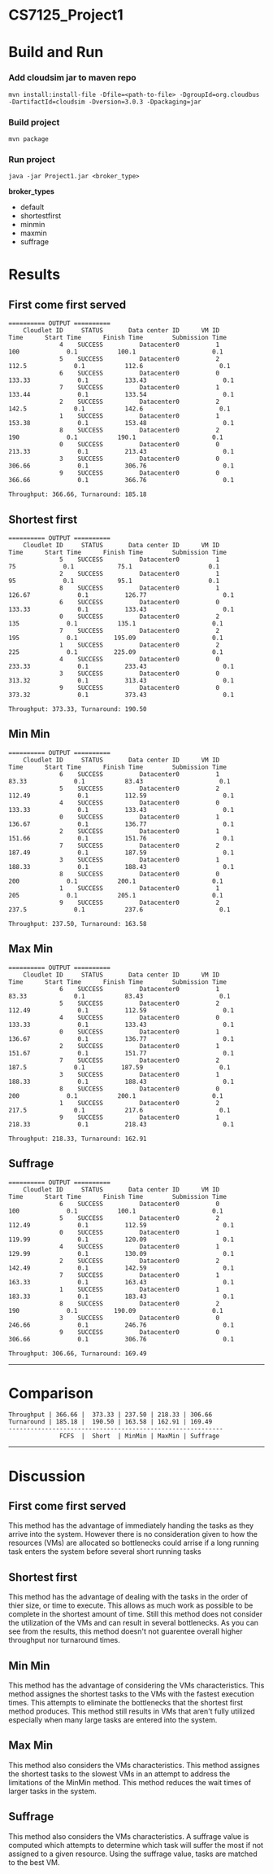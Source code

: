 # CS7125_Project1
# Build and Run
### Add cloudsim jar to maven repo
`mvn install:install-file -Dfile=<path-to-file> -DgroupId=org.cloudbus -DartifactId=cloudsim -Dversion=3.0.3 -Dpackaging=jar`

### Build project
`mvn package`

### Run project
`java -jar Project1.jar <broker_type>`

**broker_types**
- default
- shortestfirst
- minmin
- maxmin
- suffrage
>>>

# Results
## First come first served
```
========== OUTPUT ==========
    Cloudlet ID     STATUS       Data center ID      VM ID            Time      Start Time      Finish Time        Submission Time
              4    SUCCESS          Datacenter0          1             100             0.1           100.1                     0.1
              5    SUCCESS          Datacenter0          2           112.5             0.1           112.6                     0.1
              6    SUCCESS          Datacenter0          0          133.33             0.1          133.43                     0.1
              7    SUCCESS          Datacenter0          1          133.44             0.1          133.54                     0.1
              2    SUCCESS          Datacenter0          2           142.5             0.1           142.6                     0.1
              1    SUCCESS          Datacenter0          1          153.38             0.1          153.48                     0.1
              8    SUCCESS          Datacenter0          2             190             0.1           190.1                     0.1
              0    SUCCESS          Datacenter0          0          213.33             0.1          213.43                     0.1
              3    SUCCESS          Datacenter0          0          306.66             0.1          306.76                     0.1
              9    SUCCESS          Datacenter0          0          366.66             0.1          366.76                     0.1

Throughput: 366.66, Turnaround: 185.18
```
## Shortest first
```
========== OUTPUT ==========
    Cloudlet ID     STATUS       Data center ID      VM ID            Time      Start Time      Finish Time        Submission Time
              5    SUCCESS          Datacenter0          1              75             0.1            75.1                     0.1
              2    SUCCESS          Datacenter0          1              95             0.1            95.1                     0.1
              8    SUCCESS          Datacenter0          1          126.67             0.1          126.77                     0.1
              6    SUCCESS          Datacenter0          0          133.33             0.1          133.43                     0.1
              0    SUCCESS          Datacenter0          2             135             0.1           135.1                     0.1
              7    SUCCESS          Datacenter0          2             195             0.1          195.09                     0.1
              1    SUCCESS          Datacenter0          2             225             0.1          225.09                     0.1
              4    SUCCESS          Datacenter0          0          233.33             0.1          233.43                     0.1
              3    SUCCESS          Datacenter0          0          313.32             0.1          313.43                     0.1
              9    SUCCESS          Datacenter0          0          373.32             0.1          373.43                     0.1

Throughput: 373.33, Turnaround: 190.50
```
## Min Min
```
========== OUTPUT ==========
    Cloudlet ID     STATUS       Data center ID      VM ID            Time      Start Time      Finish Time        Submission Time
              6    SUCCESS          Datacenter0          1           83.33             0.1           83.43                     0.1
              5    SUCCESS          Datacenter0          2          112.49             0.1          112.59                     0.1
              4    SUCCESS          Datacenter0          0          133.33             0.1          133.43                     0.1
              0    SUCCESS          Datacenter0          1          136.67             0.1          136.77                     0.1
              2    SUCCESS          Datacenter0          1          151.66             0.1          151.76                     0.1
              7    SUCCESS          Datacenter0          2          187.49             0.1          187.59                     0.1
              3    SUCCESS          Datacenter0          1          188.33             0.1          188.43                     0.1
              8    SUCCESS          Datacenter0          0             200             0.1           200.1                     0.1
              1    SUCCESS          Datacenter0          1             205             0.1           205.1                     0.1
              9    SUCCESS          Datacenter0          2           237.5             0.1           237.6                     0.1

Throughput: 237.50, Turnaround: 163.58
```
## Max Min
```
========== OUTPUT ==========
    Cloudlet ID     STATUS       Data center ID      VM ID            Time      Start Time      Finish Time        Submission Time
              6    SUCCESS          Datacenter0          1           83.33             0.1           83.43                     0.1
              5    SUCCESS          Datacenter0          2          112.49             0.1          112.59                     0.1
              4    SUCCESS          Datacenter0          0          133.33             0.1          133.43                     0.1
              0    SUCCESS          Datacenter0          1          136.67             0.1          136.77                     0.1
              2    SUCCESS          Datacenter0          1          151.67             0.1          151.77                     0.1
              7    SUCCESS          Datacenter0          2           187.5             0.1          187.59                     0.1
              3    SUCCESS          Datacenter0          1          188.33             0.1          188.43                     0.1
              8    SUCCESS          Datacenter0          0             200             0.1           200.1                     0.1
              1    SUCCESS          Datacenter0          2           217.5             0.1           217.6                     0.1
              9    SUCCESS          Datacenter0          1          218.33             0.1          218.43                     0.1

Throughput: 218.33, Turnaround: 162.91
```
## Suffrage
```
========== OUTPUT ==========
    Cloudlet ID     STATUS       Data center ID      VM ID            Time      Start Time      Finish Time        Submission Time
              6    SUCCESS          Datacenter0          0             100             0.1           100.1                     0.1
              5    SUCCESS          Datacenter0          2          112.49             0.1          112.59                     0.1
              0    SUCCESS          Datacenter0          1          119.99             0.1          120.09                     0.1
              4    SUCCESS          Datacenter0          1          129.99             0.1          130.09                     0.1
              2    SUCCESS          Datacenter0          2          142.49             0.1          142.59                     0.1
              7    SUCCESS          Datacenter0          1          163.33             0.1          163.43                     0.1
              1    SUCCESS          Datacenter0          1          183.33             0.1          183.43                     0.1
              8    SUCCESS          Datacenter0          2             190             0.1          190.09                     0.1
              3    SUCCESS          Datacenter0          0          246.66             0.1          246.76                     0.1
              9    SUCCESS          Datacenter0          0          306.66             0.1          306.76                     0.1

Throughput: 306.66, Turnaround: 169.49
```
----
# Comparison
```
Throughput | 366.66 |  373.33 | 237.50 | 218.33 | 306.66
Turnaround | 185.18 |  190.50 | 163.58 | 162.91 | 169.49
-----------------------------------------------------------
              FCFS  |  Short  | MinMin | MaxMin | Suffrage
```
----
# Discussion
## First come first served
This method has the advantage of immediately handing the tasks as they arrive into the system.
However there is no consideration given to how the resources (VMs) are allocated so bottlenecks
could arrise if a long running task enters the system before several short running tasks

## Shortest first
This method has the advantage of dealing with the tasks in the order of thier size, or time to
execute.  This allows as much work as possible to be complete in the shortest amount of time.
Still this method does not consider the utilization of the VMs and can result in several
bottlenecks.  As you can see from the results, this method doesn't not guarentee overall higher
throughput nor turnaround times.

## Min Min
This method has the advantage of considering the VMs characteristics.  This method assignes the
shortest tasks to the VMs with the fastest execution times.  This attempts to eliminate the
bottlenecks that the shortest first method produces.  This method still results in VMs that
aren't fully utilized especially when many large tasks are entered into the system.

## Max Min
This method also considers the VMs characteristics.  This method assignes the shortest tasks to
the slowest VMs in an attempt to address the limitations of the MinMin method.  This method reduces
the wait times of larger tasks in the system.

## Suffrage
This method also considers the VMs characteristics.  A suffrage value is computed which attempts
to determine which task will suffer the most if not assigned to a given resource.  Using the
suffrage value, tasks are matched to the best VM.